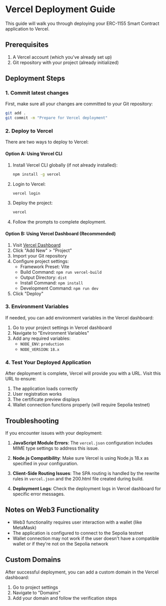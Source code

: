 # Vercel Deployment Guide

This guide will walk you through deploying your ERC-1155 Smart Contract application to Vercel.

## Prerequisites

1. A Vercel account (which you've already set up)
2. Git repository with your project (already initialized)

## Deployment Steps

### 1. Commit latest changes

First, make sure all your changes are committed to your Git repository:

```bash
git add .
git commit -m "Prepare for Vercel deployment"
```

### 2. Deploy to Vercel

There are two ways to deploy to Vercel:

#### Option A: Using Vercel CLI

1. Install Vercel CLI globally (if not already installed):
   ```bash
   npm install -g vercel
   ```

2. Login to Vercel:
   ```bash
   vercel login
   ```

3. Deploy the project:
   ```bash
   vercel
   ```

4. Follow the prompts to complete deployment.

#### Option B: Using Vercel Dashboard (Recommended)

1. Visit [Vercel Dashboard](https://vercel.com/dashboard)
2. Click "Add New" > "Project"
3. Import your Git repository
4. Configure project settings:
   - Framework Preset: Vite
   - Build Command: `npm run vercel-build`
   - Output Directory: `dist`
   - Install Command: `npm install`
   - Development Command: `npm run dev`
5. Click "Deploy"

### 3. Environment Variables

If needed, you can add environment variables in the Vercel dashboard:

1. Go to your project settings in Vercel dashboard
2. Navigate to "Environment Variables"
3. Add any required variables:
   - `NODE_ENV`: `production`
   - `NODE_VERSION`: `18.x`

### 4. Test Your Deployed Application

After deployment is complete, Vercel will provide you with a URL. Visit this URL to ensure:

1. The application loads correctly
2. User registration works
3. The certificate preview displays
4. Wallet connection functions properly (will require Sepolia testnet)

## Troubleshooting

If you encounter issues with your deployment:

1. **JavaScript Module Errors**: The `vercel.json` configuration includes MIME type settings to address this issue.

2. **Node.js Compatibility**: Make sure Vercel is using Node.js 18.x as specified in your configuration.

3. **Client-Side Routing Issues**: The SPA routing is handled by the rewrite rules in `vercel.json` and the 200.html file created during build.

4. **Deployment Logs**: Check the deployment logs in Vercel dashboard for specific error messages.

## Notes on Web3 Functionality

- Web3 functionality requires user interaction with a wallet (like MetaMask)
- The application is configured to connect to the Sepolia testnet
- Wallet connection may not work if the user doesn't have a compatible wallet or if they're not on the Sepolia network

## Custom Domains

After successful deployment, you can add a custom domain in the Vercel dashboard:

1. Go to project settings
2. Navigate to "Domains"
3. Add your domain and follow the verification steps
